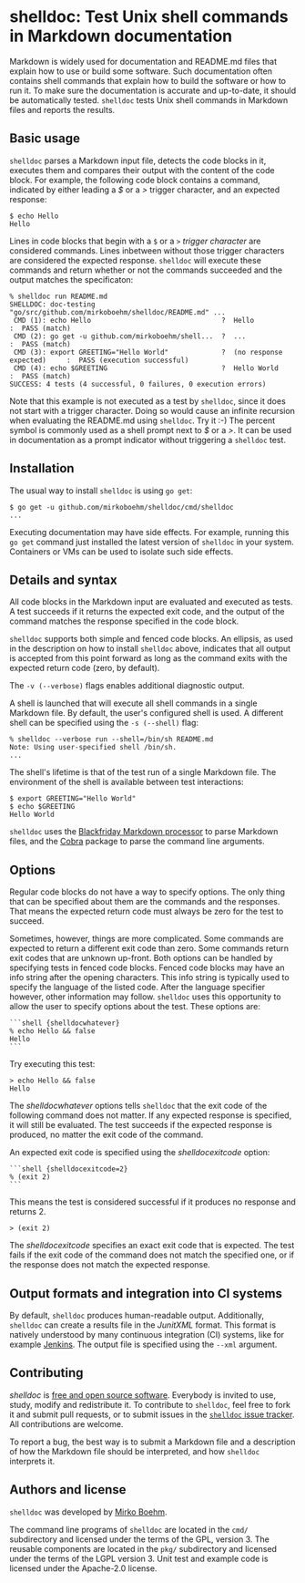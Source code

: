 # shelldoc: Test Unix shell commands in Markdown documentation

Markdown is widely used for documentation and README.md files that
explain how to use or build some software. Such documentation often
contains shell commands that explain how to build the software or how to
run it. To make sure the documentation is accurate and up-to-date, it
should be automatically tested. ``shelldoc`` tests Unix shell commands
in Markdown files and reports the results.


## Basic usage

``shelldoc`` parses a Markdown input file, detects the code blocks in
it, executes them and compares their output with the content of the
code block. For example, the following code block contains a command,
indicated by either leading a _$_ or a _>_ trigger character, and an
expected response:

    $ echo Hello
    Hello

Lines in code blocks that begin with a ``$`` or a ``>`` _trigger character_
are considered commands. Lines inbetween without those trigger characters
are considered the expected response. ``shelldoc`` will execute these
commands and return whether or not the commands succeeded and the
output matches the specificaton:

~~~shell
% shelldoc run README.md
SHELLDOC: doc-testing "go/src/github.com/mirkoboehm/shelldoc/README.md" ...
 CMD (1): echo Hello                                ?  Hello                      :  PASS (match)
 CMD (2): go get -u github.com/mirkoboehm/shell...  ?  ...                        :  PASS (match)
 CMD (3): export GREETING="Hello World"             ?  (no response expected)     :  PASS (execution successful)
 CMD (4): echo $GREETING                            ?  Hello World                :  PASS (match)
SUCCESS: 4 tests (4 successful, 0 failures, 0 execution errors)
~~~

Note that this example is not executed as a test by ``shelldoc``, since
it does not start with a trigger character. Doing so would
cause an infinite recursion when evaluating the README.md using
``shelldoc``. Try it :-) The percent symbol is commonly used as a shell
prompt next to  _$_ or a _>_. It can be used in documentation as a
prompt indicator without triggering a ``shelldoc`` test.

## Installation

The usual way to install ``shelldoc`` is using `go get`:

	$ go get -u github.com/mirkoboehm/shelldoc/cmd/shelldoc
	...

Executing documentation may have side effects. For example, running
this `go get` command just installed the latest version of ``shelldoc``
in your system. Containers or VMs can be used to isolate such side
effects.

## Details and syntax

All code blocks in the Markdown input are evaluated and executed as
tests. A test succeeds if it returns the expected exit code, and the
output of the command matches the response specified in the code
block.

``shelldoc`` supports both simple and fenced code blocks. An ellipsis,
as used in the description on how to install ``shelldoc`` above,
indicates that all output is accepted from this point forward as long
as the command exits with the expected return code (zero, by default).

The `-v (--verbose)` flags enables additional diagnostic output.

A shell is launched that will execute all shell commands in a single
Markdown file. By default, the user's configured shell is used. A
different shell can be specified using the `-s (--shell)` flag:

    % shelldoc --verbose run --shell=/bin/sh README.md
	Note: Using user-specified shell /bin/sh.
	...

The shell's lifetime is that of the test run of a single Markdown
file. The environment of the shell is available between test
interactions:

	$ export GREETING="Hello World"
	$ echo $GREETING
	Hello World

``shelldoc`` uses
the
[Blackfriday Markdown processor](https://github.com/russross/blackfriday) to
parse Markdown files, and the [Cobra](https://github.com/spf13/cobra)
package to parse the command line arguments.

## Options

Regular code blocks do not have a way to specify options. The only
thing that can be specified about them are the commands and the
responses. That means the expected return code must always be zero for
the test to succeed.

Sometimes, however, things are more complicated. Some commands are
expected to return a different exit code than zero. Some commands
return exit codes that are unknown up-front. Both options can be
handled by specifying tests in fenced code blocks. Fenced code blocks
may have an info string after the opening characters. This info string
is typically used to specify the language of the listed code. After
the language specifier however, other information may
follow. `shelldoc` uses this opportunity to allow the user to specify
options about the test. These options are:

	```shell {shelldocwhatever}
    % echo Hello && false
    Hello
    ```
Try executing this test:

```shell {shelldocwhatever}
> echo Hello && false
Hello
```

The _shelldocwhatever_ options tells `shelldoc` that the exit code of
the following command does not matter. If any expected response is
specified, it will still be evaluated. The test succeeds if the expected
response is produced, no matter the exit code of the command. 

An expected exit code is specified using the _shelldocexitcode_ option:

    ```shell {shelldocexitcode=2}
    % (exit 2)
    ```

This means the test is considered successful if it produces no response and returns 2.

```shell {shelldocexitcode=2}
> (exit 2)
```

The _shelldocexitcode_ specifies an exact exit code that is
expected. The test fails if the exit code of the command does not
match the specified one, or if the response does not match the
expected response.

## Output formats and integration into CI systems

By default, ``shelldoc`` produces human-readable output. Additionally, ``shelldoc`` can create a results file in the _JunitXML_ format. This format is natively understood by many continuous integration (CI) systems, like for example [Jenkins](https://jenkins.io/). The output file is specified using the ``--xml`` argument.

## Contributing

*shelldoc*
is
[free and open source software](https://en.wikipedia.org/wiki/Free_and_open-source_software). Everybody
is invited to use, study, modify and redistribute it. To contribute to
``shelldoc``, feel free to fork it and submit pull requests, or to
submit issues in
the
[``shelldoc`` issue tracker](https://github.com/mirkoboehm/shelldoc/issues). All
contributions are welcome.

To report a bug, the best way is to submit a Markdown file and a
description of how the Markdown file should be interpreted, and how
``shelldoc`` interprets it.

## Authors and license

``shelldoc`` was developed
by [Mirko Boehm](http://www.creative-destruction.org).

The command line programs of ``shelldoc`` are located in the `cmd/`
subdirectory and licensed under the terms of the GPL, version 3. The
reusable components are located in the `pkg/` subdirectory and
licensed under the terms of the LGPL version 3. Unit test and example
code is licensed under the Apache-2.0 license.
